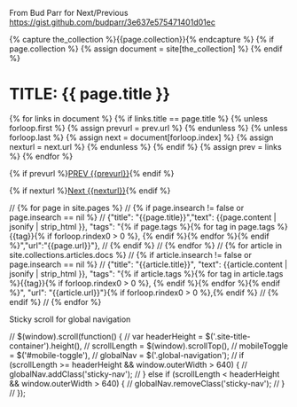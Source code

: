 From Bud Parr for Next/Previous
https://gist.github.com/budparr/3e637e575471401d01ec

{% capture the_collection %}{{page.collection}}{% endcapture %}
  {% if page.collection %}
    {% assign  document = site[the_collection]  %}
  {% endif %}
<h1>TITLE: {{ page.title }}</h1>
{% for links in document  %}
  {% if links.title == page.title %}
    {% unless forloop.first %}
      {% assign prevurl = prev.url %}
    {% endunless %}
    {% unless forloop.last %}
      {% assign next = document[forloop.index] %}
      {% assign nexturl = next.url %}
    {% endunless %}
  {% endif %}
  {% assign prev = links %}
{% endfor %}

<script>
document.body.onkeyup = function(e){
if (e.keyCode == '37') { window.location = '{{prevurl}}'; }
if (e.keyCode == '39') { window.location = '{{nexturl}}'; }
};
</script>

{% if prevurl %}<a href="{{prevurl}}" class="prev">PREV {{prevurl}}</a>{% endif %}<br />

{% if nexturl %}<a href="{{nexturl}}" class="nxt">Next {{nexturl}}</a>{% endif %}



// {% for page in site.pages %}
//      {% if page.insearch != false or page.insearch == nil %}
//      {"title": "{{page.title}}","text": {{page.content | jsonify | strip_html }}, "tags": "{% if page.tags %}{% for tag in page.tags %}{{tag}}{% if forloop.rindex0 > 0 %}, {% endif %}{% endfor %}{% endif %}","url":"{{page.url}}"},
//      {% endif %}
//    {% endfor %}
//    {% for article in site.collections.articles.docs %}
//    {% if article.insearch != false or page.insearch == nil %}
//    {"title": "{{article.title}}", "text": {{article.content | jsonify | strip_html }}, "tags": "{% if article.tags %}{% for tag in article.tags %}{{tag}}{% if forloop.rindex0 > 0 %}, {% endif %}{% endfor %}{% endif %}", "url": "{{article.url}}"}{% if forloop.rindex0 > 0 %},{% endif %}
//    {% endif %}
//    {% endfor %}

Sticky scroll for global navigation

// $(window).scroll(function() {
//     var headerHeight = $('.site-title-container').height(),
//         scrollLength = $(window).scrollTop(),
//         mobileToggle = $('#mobile-toggle'),
//         globalNav = $('.global-navigation');
//     if (scrollLength >= headerHeight && window.outerWidth > 640) {
//         globalNav.addClass('sticky-nav');
//     } else if (scrollLength < headerHeight && window.outerWidth > 640) {
//         globalNav.removeClass('sticky-nav');
//     }
// });